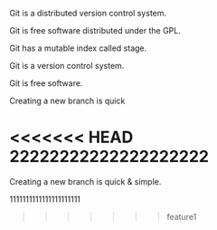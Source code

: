Git is a distributed version control system.

Git is free software distributed under the GPL.

Git has a mutable index called stage.

Git is a version control system.

Git is free software.

Creating a new branch is quick

<<<<<<< HEAD
22222222222222222222
=======
Creating a new branch is quick & simple.

1111111111111111111111
>>>>>>> feature1
